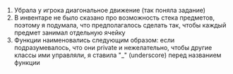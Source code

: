 1. Убрала у игрока диагональное движение (так поняла задание)
2. В инвентаре не было сказано про возможность стека предметов, поэтому я подумала, что предполагалось сделать так, чтобы каждый предмет занимал отдельную ячейку
3. Функции наименовались следующим образом: если подразумевалось, что они private и нежелательно, чтобы другие классы ими управляли, я ставила "_" (underscore) перед названием функции
